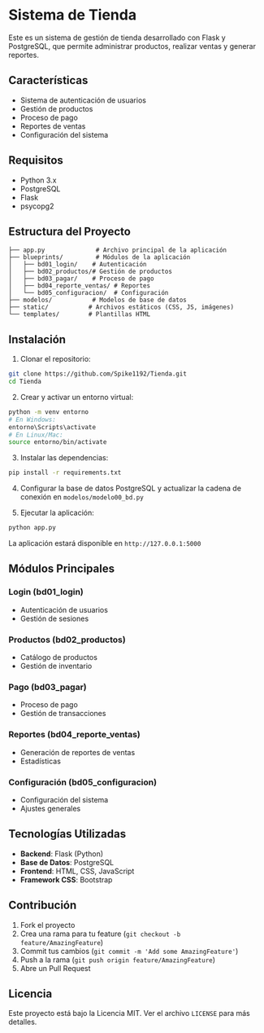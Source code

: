 # Sistema de Tienda

Este es un sistema de gestión de tienda desarrollado con Flask y PostgreSQL, que permite administrar productos, realizar ventas y generar reportes.

## Características

- Sistema de autenticación de usuarios
- Gestión de productos
- Proceso de pago
- Reportes de ventas
- Configuración del sistema

## Requisitos

- Python 3.x
- PostgreSQL
- Flask
- psycopg2

## Estructura del Proyecto

```
├── app.py              # Archivo principal de la aplicación
├── blueprints/         # Módulos de la aplicación
│   ├── bd01_login/    # Autenticación
│   ├── bd02_productos/# Gestión de productos
│   ├── bd03_pagar/    # Proceso de pago
│   ├── bd04_reporte_ventas/ # Reportes
│   └── bd05_configuracion/  # Configuración
├── modelos/           # Modelos de base de datos
├── static/           # Archivos estáticos (CSS, JS, imágenes)
└── templates/        # Plantillas HTML
```

## Instalación

1. Clonar el repositorio:

```bash
git clone https://github.com/Spike1192/Tienda.git
cd Tienda
```

2. Crear y activar un entorno virtual:

```bash
python -m venv entorno
# En Windows:
entorno\Scripts\activate
# En Linux/Mac:
source entorno/bin/activate
```

3. Instalar las dependencias:

```bash
pip install -r requirements.txt
```

4. Configurar la base de datos PostgreSQL y actualizar la cadena de conexión en `modelos/modelo00_bd.py`

5. Ejecutar la aplicación:

```bash
python app.py
```

La aplicación estará disponible en `http://127.0.0.1:5000`

## Módulos Principales

### Login (bd01_login)

- Autenticación de usuarios
- Gestión de sesiones

### Productos (bd02_productos)

- Catálogo de productos
- Gestión de inventario

### Pago (bd03_pagar)

- Proceso de pago
- Gestión de transacciones

### Reportes (bd04_reporte_ventas)

- Generación de reportes de ventas
- Estadísticas

### Configuración (bd05_configuracion)

- Configuración del sistema
- Ajustes generales

## Tecnologías Utilizadas

- **Backend**: Flask (Python)
- **Base de Datos**: PostgreSQL
- **Frontend**: HTML, CSS, JavaScript
- **Framework CSS**: Bootstrap

## Contribución

1. Fork el proyecto
2. Crea una rama para tu feature (`git checkout -b feature/AmazingFeature`)
3. Commit tus cambios (`git commit -m 'Add some AmazingFeature'`)
4. Push a la rama (`git push origin feature/AmazingFeature`)
5. Abre un Pull Request

## Licencia

Este proyecto está bajo la Licencia MIT. Ver el archivo `LICENSE` para más detalles.
